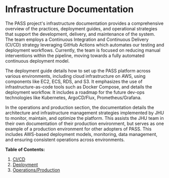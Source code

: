# Infrastructure Documentation

The PASS project's infrastructure documentation provides a comprehensive overview of the practices, deployment guides, 
and operational strategies that support the development, delivery, and maintenance of the system. The team employs a
Continuous Integration and Continuous Delivery (CI/CD) strategy leveraging GitHub Actions which automates our testing
and deployment workflows. Currently, the team is focused on reducing manual interventions within the pipeline, 
moving towards a fully automated continuous deployment model. 

The deployment guide details how to set up the PASS platform across various environments, including cloud infrastructure
on AWS, using components like EC2, ECS, RDS, and S3. It emphasizes the use of infrastructure-as-code tools such as 
Docker Compose, and details the deployment workflow. It includes a roadmap for the future dev-ops technologies like 
Kubernetes, ArgoCD/Flux, Prometheus/Grafana.

In the operations and production section, the documentation details the architecture and infrastructure management 
strategies implemented by JHU to monitor, maintain, and optimize the platform. This assists the JHU team in their own
documentation of their production environment, but serves as one example of a production environment for other adopters
of PASS. This includes AWS-based deployment models, monitoring, data management, and ensuring consistent operations 
across environments.

**Table of Contents:**

1. [CI/CD](ci-cd/README.md)
2. [Deployment](deployment/README.md)
3. [Operations/Production](operations-production/README.md)